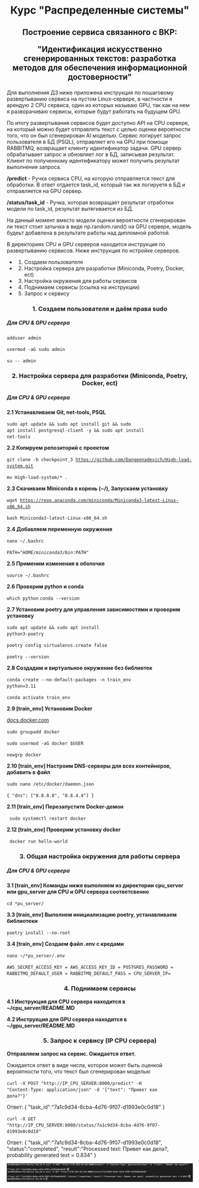 <h1 align="center">Курс "Распределенные системы"</h1>

<h2 align="center">Построение сервиcа связанного с ВКР: 

"Идентификация искусственно сгенерированных текстов: разработка методов для обеспечения информационной достоверности"</h2>

Для выполнения ДЗ ниже приложена инструкция по пошаговому развертыванию сервиса на пустом Linux-сервере, в частности я арендую 2 CPU сервиса, один из которых называю GPU, так как на нем я разворачиваю сервисы, которые будут работать на будущем GPU.

По итогу развертывания сервисов будет доступно API на CPU сервере, на который можно будет отправлять текст с целью оценки вероятности того, что он был сгенерирован AI моделью. Сервис логирует запрос пользователя в БД (PSQL), отправляет его на GPU при помощи RABBITMQ, возвращает клиенту идентификатор задачи. GPU сервер обрабатывает запрос и обновляет лог в БД, записывая результат. Клиент по полученному идентификатору может получить результат выполнения запроса.

**/predict** - Ручка сервиса CPU, на которую отправляется текст для обработки. В ответ отдается task_id, который так же логируетя в БД и отправляется на GPU сервер.

**/status/task_id** - Ручка, которая возвращает результат отработки модели по task_id, результат вытягивается из БД.

На данный момент вместо модели оценки вероятности сгенерирован ли текст стоит затычка в виде np.random.rand() на GPU сервере, модель будеьт добавлена в результате работы над дипломной работой.

В директориях CPU и GPU серверов находится инструкция по развертыванию сервисов. Ниже инструкция по нстройке серверов.

* 1) Создаем пользователя
* 2) Настройка сервера для разработки (Miniconda, Poetry, Docker, ect)
* 3) Настройка окружения для работы сервисов
* 4) Поднимаем сервисы (ссылка на инструкции)
* 5) Запрос к сервису

<h3 align="center">1. Создаем пользователя и даём права sudo</h3>

<h5 align="left">Для CPU & GPU сервера</h5>

<code>adduser admin</code>

<code>usermod -aG sudo admin</code>

<code>su -- admin</code>


<h3 align="center">2. Настройка сервера для разработки (Miniconda, Poetry, Docker, ect)</h3>

<h5 align="left">Для CPU & GPU сервера</h5>

<b>2.1 Устанавливаем Git, net-tools, PSQL</b>

<code>sudo apt update && sudo apt install git && sudo apt install postgresql-client -y && sudo apt install net-tools</code>

<b>2.2 Копируем репозиторий с проектом</b>

<code>git clone -b checkpoint_3 https://github.com/Dangennadevich/High-load-system.git </code>

<code>mv High-load-system/* .</code>

<b>2.3 Скачиваем Miniconda в корень (~/), Запускаем установку</b>

<code>wget https://repo.anaconda.com/miniconda/Miniconda3-latest-Linux-x86_64.sh</code>

<code>bash Miniconda3-latest-Linux-x86_64.sh</code>

<b>2.4 Добавляем переменную окружения </b>

<code>nano ~/.bashrc</code>

<code>PATH="$HOME/miniconda3/bin:$PATH" </code>

<b>2.5 Применим изменения в оболочке </b>

<code>source ~/.bashrc </code>

<b>2.6 Проверим python и conda  </b>

<code>which python</code>
<code>conda --version</code>

<b>2.7 Установим poetry для управления зависимостями и проверим установку  </b>

<code>sudo apt update  && sudo apt install python3-poetry</code>

<code>poetry config virtualenvs.create false</code>

<code>poetry --version</code>

<b>2.8 Создадим и виртуальное окружение без библиотек  </b>

<code>conda create --no-default-packages -n train_env python=3.11</code>

<code>conda activate train_env</code>

<b>2.9 [train_env] Установим Docker  </b>

<a href="https://docs.docker.com/engine/install/ubuntu/" target="_blank">docs.docker.com</a>  

<code>sudo groupadd docker</code>

<code>sudo usermod -aG docker $USER</code>

<code>newgrp docker</code>

<b>2.10 [train_env]  Настроим DNS-серверы для всех контейнеров, добавить в файл </b>

<code>sudo nano /etc/docker/daemon.json</code>

<code>{
  "dns": ["8.8.8.8", "8.8.4.4"]
}</code>

<b>2.11 [train_env]  Перезапустите Docker-демон  </b>

<code> sudo systemctl restart docker </code>

<b>2.12 [train_env]  Проверим установку docker </b>

<code> docker run hello-world </code>


<h3 align="center">3. Общая настройка окружения для работы сервера </h3>

<h5 align="left">Для CPU & GPU сервера</h5>

<b>3.1 [train_env] Команды ниже выполняем из директории cpu_server или gpu_server для CPU и GPU сервера соответсвенно </b>

<code>cd *pu_server/ </code> 

<b>3.3 [train_env] Выполнем инициализацию poetry, устанавливаем библиотеки</b>

<code>poetry install --no-root </code> 

<b>3.4 [train_env]  Создаем файл .env с кредами </b>

<code>nano ~/*pu_server/.env</code>

<code>AWS_SECRET_ACCESS_KEY = 
AWS_ACCESS_KEY_ID = 
POSTGRES_PASSWORD =
RABBITMQ_DEFAULT_USER =
RABBITMQ_DEFAULT_PASS =
CPU_SERVER_IP=
</code> 


<h3 align="center">4. Поднимаем сервисы </h3>

<b>4.1 Инструкция для CPU сервера находится в ~/cpu_server/README.MD </b>

<b>4.2 Инструкция для GPU сервера находится в ~/gpu_server/README.MD </b>


<h3 align="center">5. Запрос к сервису (IP CPU сервера) </h3>

<b>Отправляем запрос на сервис. Ожидается ответ.</b>

Ожидается ответ в виде числа, которое может быть оценкой вероятности того, что текст был сгенерирован моделью

<code>curl -X POST "http://IP_CPU_SERVER:8000/predict" -H "Content-Type: application/json" -d '{"text": "Привет как дела?"}'</code> 

Ответ: {
  "task_id":"7a1c9d34-8cba-4d76-9f07-d1993e0c0d18"
  }

<code>curl -X GET "http://IP_CPU_SERVER:8000/status/7a1c9d34-8cba-4d76-9f07-d1993e0c0d18"</code> 

Ответ: {
  "task_id":"7a1c9d34-8cba-4d76-9f07-d1993e0c0d18",
  "status":"completed",
  "result":"Processed text: Привет как дела?, probability generated text = 0.834"
  }

![Alt text](example_post_request_to_server.png)